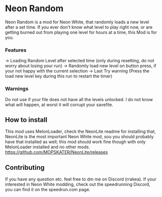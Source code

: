 # Neon Random

Neon Random is a mod for Neon White, that randomly loads a new level after a set time. If you ever don't know what level to play right now, or are getting burned out from playing one level for hours at a time, this Mod is for you.

### Features
-> Loading Random Level after selected time (only during resetting, do not worry about losing your run)
-> Randomly load new level on button press, if your not happy with the current selection
-> Last Try warning (Press the load new level key during this run to restart the timer)

### Warnings
Do not use if your file does not have all the levels unlocked. I do not know what will happen, at worst it will corrupt your savefile.

## How to install
This mod uses MelonLoader, check the NeonLite readme for installing that, NeonLite is the most important Neon White mod, sou you should probably have that installed as well; this mod should work fine though with only MelonLoader installed and no other mods.
https://github.com/MOPSKATER/NeonLite/releases

## Contributing
If you have any question etc. feel free to dm me on Discord (rrakea). If your interested in Neon White modding, check out the speedrunning Discord, you can find it on the speedrun.com page.
